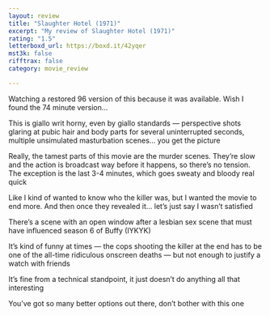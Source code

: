 ```yaml
---
layout: review
title: "Slaughter Hotel (1971)"
excerpt: "My review of Slaughter Hotel (1971)"
rating: "1.5"
letterboxd_url: https://boxd.it/42yqer
mst3k: false
rifftrax: false
category: movie_review

---
```


Watching a restored 96 version of this because it was available. Wish I found the 74 minute version…

This is giallo writ horny, even by giallo standards — perspective shots glaring at pubic hair and body parts for several uninterrupted seconds, multiple unsimulated masturbation scenes… you get the picture

Really, the tamest parts of this movie are the murder scenes. They’re slow and the action is broadcast way before it happens, so there’s no tension. The exception is the last 3-4 minutes, which goes sweaty and bloody real quick

Like I kind of wanted to know who the killer was, but I wanted the movie to end more. And then once they revealed it… let’s just say I wasn’t satisfied

There’s a scene with an open window after a lesbian sex scene that must have influenced season 6 of Buffy (IYKYK)

It’s kind of funny at times — the cops shooting the killer at the end has to be one of the all-time ridiculous onscreen deaths — but not enough to justify a watch with friends

It’s fine from a technical standpoint, it just doesn’t do anything all that interesting

You’ve got so many better options out there, don’t bother with this one